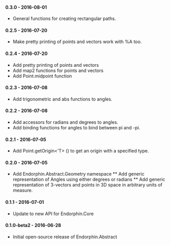 #### 0.3.0 - 2016-08-01
* General functions for creating rectangular paths.

#### 0.2.5 - 2016-07-20
* Make pretty printing of points and vectors work with %A too.

#### 0.2.4 - 2016-07-20
* Add pretty printing of points and vectors
* Add map2 functions for points and vectors
* Add Point.midpoint function

#### 0.2.3 - 2016-07-08
* Add trigonometric and abs functions to angles.

#### 0.2.2 - 2016-07-08
* Add accessors for radians and degrees to angles.
* Add binding functions for angles to bind between pi and -pi.

#### 0.2.1 - 2016-07-05
* Add Point.getOrigin<'T> () to get an origin with a specified type.

#### 0.2.0 - 2016-07-05
* Add Endorphin.Abstract.Geometry namespace
** Add generic representation of Angles using either degrees or radians
** Add generic representation of 3-vectors and points in 3D space in arbitrary units of measure.

#### 0.1.1 - 2016-07-01
* Update to new API for Endorphin.Core

#### 0.1.0-beta2 - 2016-06-28
* Initial open-source release of Endorphin.Abstract
